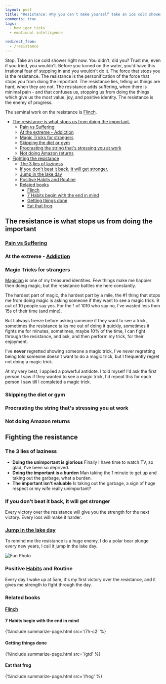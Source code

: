 ```yaml
---
layout: post
title: "Resistance: Why you can't make yourself take an ice cold shower"
comments: true
tags:
  - how igor ticks
  - emotional intelligence

redirect_from:
  - /resistance
---
```


Stop. Take an ice cold shower right now. You didn't, did you? Trust me, even if you tried, you wouldn't. Before you turned on the water, you'd have this irrational fear of stepping in and you wouldn't do it. The force that stops you is the resistance. The resistance is the personification of the force that stops you from doing the important. The resistance lies, telling us things are hard, when they are not. The resistance adds suffering, when there is minimal pain - and that confuses us, stopping us from doing the things which give us the most value, joy, and positive identity. The resistance is the enemy of progress.

The seminal work on the resistance is [Flinch](https://github.com/idvorkin/blob/blob/master/books/the-flinch.pdf).

<!-- prettier-ignore-start -->

<!-- vim-markdown-toc GFM -->

- [The resistance is what stops us from doing the important.](#the-resistance-is-what-stops-us-from-doing-the-important)
    - [Pain vs Suffering](#pain-vs-suffering)
    - [At the extreme - Addiction](#at-the-extreme---addiction)
    - [Magic Tricks for strangers](#magic-tricks-for-strangers)
    - [Skipping the diet or gym](#skipping-the-diet-or-gym)
    - [Procrasting the string that's stressing you at work](#procrasting-the-string-thats-stressing-you-at-work)
    - [Not doing Amazon returns](#not-doing-amazon-returns)
- [Fighting the resistance](#fighting-the-resistance)
    - [The 3 lies of laziness](#the-3-lies-of-laziness)
    - [If you don't beat it back, it will get stronger.](#if-you-dont-beat-it-back-it-will-get-stronger)
    - [Jump in the lake day](#jump-in-the-lake-day)
    - [Positive Habits and Routine](#positive-habits-and-routine)
    - [Related books](#related-books)
        - [Flinch](#flinch)
        - [7 Habits begin with the end in mind](#7-habits-begin-with-the-end-in-mind)
        - [Getting things done](#getting-things-done)
        - [Eat that frog](#eat-that-frog)

<!-- vim-markdown-toc -->
<!-- prettier-ignore-end -->

## The resistance is what stops us from doing the important

### [Pain vs Suffering](/mental-pain)

### At the extreme - [Addiction](/addiction)

### Magic Tricks for strangers

[Magician](/magic) is one of my treasured identities. Few things make me happier then doing magic, but the resistance battles me here constantly.

The hardest part of magic, the hardest part by a mile, the #1 thing that stops me from doing magic is asking someone if they want to see a magic trick. 9 out of 10 people say yes. For the 1 of 1010 who say no, I've wasted less then 15s of their time (and mine).

But I always freeze before asking someone if they want to see a trick, sometimes the resistance talks me out of doing it quickly, sometimes it fights me for minutes, sometimes, maybe 10% of the time, I can fight through the resistance, and ask, and then perform my trick, for their enjoyment.

I've **never** regretted showing someone a magic trick, I've never regretting being told someone doesn't want to do a magic trick, but I frequently regret not doing a magic trick.

At my very best, I applied a powerful antidote. I told myself I'd ask the first person I saw if they wanted to see a magic trick, I'd repeat this for each person I saw till I completed a magic trick.

### Skipping the diet or gym

### Procrasting the string that's stressing you at work

### Not doing Amazon returns

## Fighting the resistance

### The 3 lies of laziness

- **Doing the unimportant is glorious** Finally I have time to watch TV, so glad, I've been so deprived.
- **Doing the important is a burden** Man taking the 1 minute to get up and taking out the garbage, what a burden.
- **The important isn't valuable** Is taking out the garbage, a sign of huge respect or my wife really unimportant?

### If you don't beat it back, it will get stronger

Every victory over the resistance will give you the strength for the next victory. Every loss will make it harder.

### [Jump in the lake day](https://ig66.blogspot.com/search/label/jump_in_lake_day)

To remind me the resistance is a huge enemy, I do a polar bear plunge every new years, I call it jump in the lake day.

![Fun Photo](http://farm8.staticflickr.com/7013/6615434129_8040468028.jpg)

### Positive [Habits](/habits) and Routine

Every day I wake up at 5am, it's my first victory over the resistance, and it gives me strength to fight through the day.

### Related books

#### [Flinch](https://github.com/idvorkin/blob/blob/master/books/the-flinch.pdf)

#### 7 Habits begin with the end in mind

{%include summarize-page.html src='/7h-c2' %}

#### Getting things done

{%include summarize-page.html src='/gtd' %}

#### Eat that frog

{%include summarize-page.html src='/frog' %}
